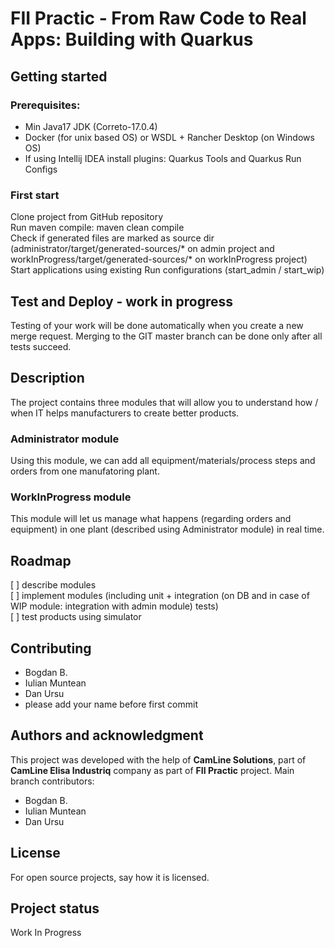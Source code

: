 # FII Practic - From Raw Code to Real Apps: Building with Quarkus



## Getting started
### Prerequisites:
- Min Java17 JDK (Correto-17.0.4)
- Docker (for unix based OS) or WSDL + Rancher Desktop (on Windows OS)
- If using Intellij IDEA install plugins: Quarkus Tools and Quarkus Run Configs 
### First start
Clone project from GitHub repository <br />
Run maven compile: maven clean compile <br />
Check if generated files are marked as source dir (administrator/target/generated-sources/* on admin project and workInProgress/target/generated-sources/* on workInProgress project) <br />
Start applications using existing Run configurations (start_admin / start_wip)

## Test and Deploy - work in progress
Testing of your work will be done automatically when you create a new merge request.
Merging to the GIT master branch can be done only after all tests succeed.

## Description
The project contains three modules that will allow you to understand how / when IT helps manufacturers to create better products.
### Administrator module
Using this module, we can add all equipment/materials/process steps and orders from one manufatoring plant. 
### WorkInProgress module
This module will let us manage what happens (regarding orders and equipment) in one plant (described using Administrator module) in real time.

## Roadmap
[ ] describe modules<br />
[ ] implement modules (including unit + integration (on DB and in case of WIP module: integration with admin module) tests)<br />
[ ] test products using simulator

## Contributing
- Bogdan B.
- Iulian Muntean
- Dan Ursu
- please add your name before first commit

## Authors and acknowledgment
This project was developed with the help of **CamLine Solutions**, part of  **CamLine Elisa Industriq** company as part of **FII Practic** project.
Main branch contributors:
- Bogdan B.
- Iulian Muntean
- Dan Ursu

## License
For open source projects, say how it is licensed.

## Project status
Work In Progress
